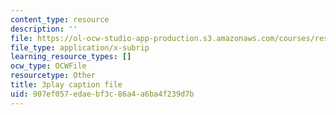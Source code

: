 ```yaml
---
content_type: resource
description: ''
file: https://ol-ocw-studio-app-production.s3.amazonaws.com/courses/res-ll-005-mathematics-of-big-data-and-machine-learning-january-iap-2020/907ef057edaebf3c86a4a6ba4f239d7b_pHOPafutFSo.srt
file_type: application/x-subrip
learning_resource_types: []
ocw_type: OCWFile
resourcetype: Other
title: 3play caption file
uid: 907ef057-edae-bf3c-86a4-a6ba4f239d7b
---
```

